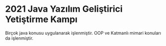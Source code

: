 # 2021 Java Yazılım Geliştirici Yetiştirme Kampı
Birçok java konusu uygulanarak işlenmiştir.
OOP ve Katmanlı mimari konuları da işlenmiştir.
